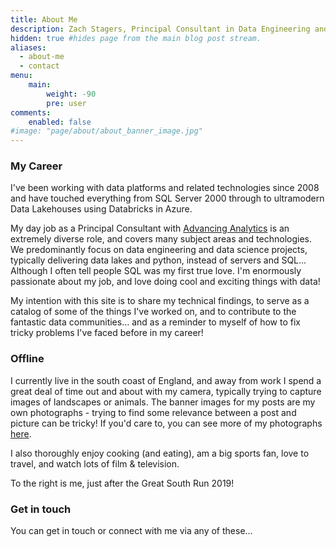 ```yaml
---
title: About Me
description: Zach Stagers, Principal Consultant in Data Engineering and Analytics  
hidden: true #hides page from the main blog post stream.
aliases:
  - about-me
  - contact
menu:
    main: 
        weight: -90
        pre: user
comments:
    enabled: false
#image: "page/about/about_banner_image.jpg"
---
```


### My Career

I've been working with data platforms and related technologies since 2008 and have touched everything from SQL Server 2000 through to ultramodern Data Lakehouses using Databricks in Azure.

My day job as a Principal Consultant with [Advancing Analytics](https://www.advancinganalytics.co.uk/) is an extremely diverse role, and covers many subject areas and technologies. We predominantly focus on data engineering and data science projects, typically delivering data lakes and python, instead of servers and SQL... Although I often tell people SQL was my first true love. I'm enormously passionate about my job, and love doing cool and exciting things with data!

My intention with this site is to share my technical findings, to serve as a catalog of some of the things I've worked on, and to contribute to the fantastic data communities... and as a reminder to myself of how to fix tricky problems I've faced before in my career! 

### Offline 



I currently live in the south coast of England, and away from work I spend a great deal of time out and about with my camera, typically trying to capture images of landscapes or animals. The banner images for my posts are my own photographs - trying to find some relevance between a post and picture can be tricky! If you'd care to, you can see more of my photographs [here](https://www.istockphoto.com/portfolio/ZachStagers).

I also thoroughly enjoy cooking (and eating), am a big sports fan, love to travel, and watch lots of film & television.

To the right is me, just after the Great South Run 2019!

### Get in touch

You can get in touch or connect with me via any of these...